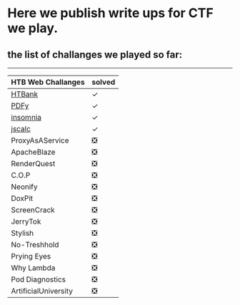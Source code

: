 # Here we publish write ups for CTF we play.
## the list of challanges we played so far:
***
| HTB Web Challanges | solved |
| ----------- | ----------- |
| [HTBank](https://github.com/Fire-Null/Write-Ups/blob/main/CTF/web/Htbank/Readme.md) |✓|
|[PDFy](https://github.com/Fire-Null/Write-Ups/blob/main/CTF/web/PDFy/Readme.md) |✓|
|[insomnia](https://github.com/Fire-Null/Write-Ups/tree/main/CTF/web/Insomnia)|✓|
|[jscalc](https://github.com/Fire-Null/Write-Ups/tree/main/CTF/web/jscalc)|✓|
|ProxyAsAService|❎|
|ApacheBlaze|❎|
|RenderQuest|❎|
|C.O.P|❎|
|Neonify|❎|
|DoxPit|❎|
|ScreenCrack|❎|
|JerryTok|❎|
|Stylish|❎|
|No-Treshhold|❎|
|Prying Eyes|❎|
|Why Lambda|❎|
|Pod Diagnostics|❎|
|ArtificialUniversity|❎|
